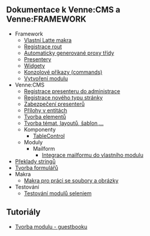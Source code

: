 ## Dokumentace k Venne:CMS a Venne:FRAMEWORK

* Framework
	* [Vlastní Latte makra](framework/macros.md)
	* [Registrace rout](framework/routes.md)
	* [Automaticky generované proxy třídy](framework/proxies.md)
	* [Presentery](framework/presenters.md)
	* [Widgety](framework/widgets.md)
	* [Konzolové příkazy (commands)](framework/commands.md)
	* [Vytvoření modulu](framework/modules.md)
* Venne:CMS
	* [Registrace presenteru do administrace](cms/presenters.md)
	* [Registrace nového typu stránky](cms/pageType.md)
	* [Zabezpečení presenterů](cms/presenter-protection.md)
	* [Přílohy v entitách](cms/attachments.md)
	* [Tvorba elementů](cms/elements.md)
	* [Tvorba témat, layoutů, šablon,...](cms/themes.md)
	* Komponenty
		* [TableControl](cms/components/table.md)
	* Moduly
		* Mailform
			* [Integrace mailformu do vlastního modulu](cms/mailform/integration.md)
* [Překlady stringů](translator.md)
* [Tvorba formulářů](forms.md)
* Makra
	* [Makra pro práci se soubory a obrázky](latte/file-macros.md)
* Testování
	* [Testování modulů seleniem](tests/selenium.md)

## Tutoriály

* [Tvorba modulu - guestbooku](tutorials/guestbook.md)
